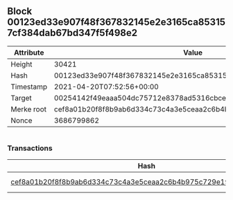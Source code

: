 ## Block 00123ed33e907f48f367832145e2e3165ca853157cf384dab67bd347f5f498e2

Attribute | Value
--- | ---
Height | 30421
Hash | 00123ed33e907f48f367832145e2e3165ca853157cf384dab67bd347f5f498e2
Timestamp | 2021-04-20T07:52:56+00:00
Target | 00254142f49eaaa504dc75712e8378ad5316cbcead634704b3734b6271167cc4
Merke root | cef8a01b20f8f8b9ab6d334c73c4a3e5ceaa2c6b4b975c729e193977a0b04473
Nonce | 3686799862

```

```

### Transactions

Hash | Amount
--- | ---
[cef8a01b20f8f8b9ab6d334c73c4a3e5ceaa2c6b4b975c729e193977a0b04473](cef8a01b20f8f8b9ab6d334c73c4a3e5ceaa2c6b4b975c729e193977a0b04473.md) | 10.00000000 SKEPTI 
